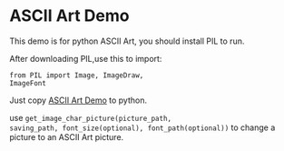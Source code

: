 # ASCII Art Demo

This demo is for python ASCII Art, you should install PIL to run.

After downloading PIL,use this to import:

<code data-backticks="3">from PIL import Image, ImageDraw, ImageFont</code>

Just copy <a href="https://github.com/Bingxiusmall/ASCII_Art_Demo/blob/main/ASCII%20Art%20Demo">ASCII Art Demo</a> to python.

use <code data-backticks="3">get_image_char_picture(picture_path, saving_path, font_size(optional), font_path(optional))</code> to change a picture to an ASCII Art picture.
